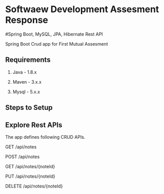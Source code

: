 # Softwaew Development Assesment Response

#Spring Boot, MySQL, JPA, Hibernate Rest API 

Spring Boot Crud app for First Mutual Assesment

## Requirements

1. Java - 1.8.x

2. Maven - 3.x.x

3. Mysql - 5.x.x

## Steps to Setup


## Explore Rest APIs

The app defines following CRUD APIs.

GET /api/notes

POST /api/notes

GET /api/notes/{noteId}

PUT /api/notes/{noteId}

DELETE /api/notes/{noteId}


